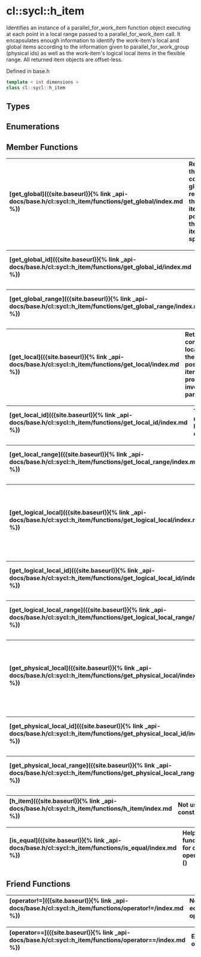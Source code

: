 ---
---
# cl::sycl::h_item

Identifies an instance of a parallel_for_work_item function object executing at each point in a local range passed to a parallel_for_work_item call. It encapsulates enough information to identify the work-item's local and global items according to the information given to parallel_for_work_group (physical ids) as well as the work-item's logical local items in the flexible range. All returned item objects are offset-less. 

Defined in base.h

```cpp
template < int dimensions >
class cl::sycl::h_item
```

## Types

## Enumerations

## Member Functions

| [get_global]({{site.baseurl}}{% link _api-docs/base.h/cl::sycl::h_item/functions/get_global/index.md %}) | Retrieves the constituent global item representing the work-item's position in the global iteration space.  |
| :--- | :--- |

| [get_global_id]({{site.baseurl}}{% link _api-docs/base.h/cl::sycl::h_item/functions/get_global_id/index.md %}) | This member has (2) overloads |
| :--- | :--- |

| [get_global_range]({{site.baseurl}}{% link _api-docs/base.h/cl::sycl::h_item/functions/get_global_range/index.md %}) | This member has (2) overloads |
| :--- | :--- |

| [get_local]({{site.baseurl}}{% link _api-docs/base.h/cl::sycl::h_item/functions/get_local/index.md %}) | Retrieves the constituent logical local item representing the work-item's position in the local iteration space as provided upon the invocation of parallel_for_work_item.  |
| :--- | :--- |

| [get_local_id]({{site.baseurl}}{% link _api-docs/base.h/cl::sycl::h_item/functions/get_local_id/index.md %}) | This member has (2) overloads |
| :--- | :--- |

| [get_local_range]({{site.baseurl}}{% link _api-docs/base.h/cl::sycl::h_item/functions/get_local_range/index.md %}) | This member has (2) overloads |
| :--- | :--- |

| [get_logical_local]({{site.baseurl}}{% link _api-docs/base.h/cl::sycl::h_item/functions/get_logical_local/index.md %}) | Retrieves the constituent logical local item representing the work-item's position in the local iteration space as provided upon the invocation of parallel_for_work_item.  |
| :--- | :--- |

| [get_logical_local_id]({{site.baseurl}}{% link _api-docs/base.h/cl::sycl::h_item/functions/get_logical_local_id/index.md %}) | This member has (2) overloads |
| :--- | :--- |

| [get_logical_local_range]({{site.baseurl}}{% link _api-docs/base.h/cl::sycl::h_item/functions/get_logical_local_range/index.md %}) | This member has (2) overloads |
| :--- | :--- |

| [get_physical_local]({{site.baseurl}}{% link _api-docs/base.h/cl::sycl::h_item/functions/get_physical_local/index.md %}) | Retrieves the constituent physical local item representing the work-item's position in the local iteration space as provided upon the invocation of parallel_for_work_group.  |
| :--- | :--- |

| [get_physical_local_id]({{site.baseurl}}{% link _api-docs/base.h/cl::sycl::h_item/functions/get_physical_local_id/index.md %}) | This member has (2) overloads |
| :--- | :--- |

| [get_physical_local_range]({{site.baseurl}}{% link _api-docs/base.h/cl::sycl::h_item/functions/get_physical_local_range/index.md %}) | This member has (2) overloads |
| :--- | :--- |

| [h_item]({{site.baseurl}}{% link _api-docs/base.h/cl::sycl::h_item/functions/h_item/index.md %}) | Not user constructible.  |
| :--- | :--- |

| [is_equal]({{site.baseurl}}{% link _api-docs/base.h/cl::sycl::h_item/functions/is_equal/index.md %}) | Helper function for calling operator==() |
| :--- | :--- |


## Friend Functions

| [operator!=]({{site.baseurl}}{% link _api-docs/base.h/cl::sycl::h_item/functions/operator!=/index.md %}) | Non-equality operator.  |
| :--- | :--- |

| [operator==]({{site.baseurl}}{% link _api-docs/base.h/cl::sycl::h_item/functions/operator==/index.md %}) | Equality operator.  |
| :--- | :--- |

